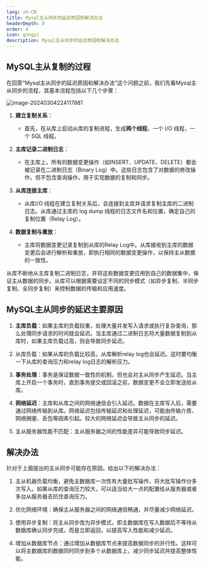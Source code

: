 ```yaml
---
lang: zh-CN
title: Mysql主从同步的延迟原因和解决办法
headerDepth: 0
order: 4
icon: gongyi
description: Mysql主从同步的延迟原因和解决办法
---
```


## MySQL主从复制的过程



在回答“Mysql主从同步的延迟原因和解决办法”这个问题之前，我们先看Mysql主从同步的流程，其基本流程包括以下几个步骤：

![image-20240304224117881](https://static-1254191423.cos.ap-shanghai.myqcloud.com/img/2024/3/4/image-20240304224117881.jpeg)

1. **建立复制关系**：
   - 首先，在从库上启动从库的复制进程，生成**两个线程**，一个 I/O 线程，一个 SQL 线程。
   
2. **主库记录二进制日志**：
   - 在主库上，所有的数据变更操作（如INSERT、UPDATE、DELETE）都会被记录在二进制日志（Binary Log）中。这些日志包含了对数据的修改操作，但不包含查询操作，用于实现数据的复制和同步。

3. **从库连接主库**：
   - 从库I/O 线程在建立复制关系后，会连接到主库并请求复制主库的二进制日志。从库通过主库的 log dump 线程的日志文件名和位置，确定自己的复制位置（Relay Log）。

4. **数据复制与重放**：
   - 主库将数据变更记录复制到从库的Relay Log中。从库接收到主库的数据变更后会进行解析和重放，即执行相同的数据变更操作，以保持主从数据的一致性。


从库不断地从主库复制二进制日志，并将这些数据变更应用到自己的数据集中，保证主从数据的同步。从库可以根据需要设定不同的同步模式（如异步复制、半同步复制、全同步复制）来控制数据的传输和应用速度。   

## MySQL主从同步的延迟主要原因

1. **主库负载**：如果主库的负载较重，处理大量并发写入请求或执行复杂查询，那么处理同步请求的时间就会延迟。当主库通过二进制日志将大量数据复制到从库时，如果主库负载过高，则会导致同步延迟。
2. 从库负载：如果从库的负载比较高，从库解析relay log也会延迟。这时要均衡一下从库的查询压力和relay log日志的解析压力。
3. **事务处理**：事务是保证数据一致性的机制，但也会对主从同步产生延迟。当主库上开启一个事务时，直到事务提交或回滚之前，数据变更不会立即发送给从库。

4. **网络延迟**：主库和从库之间的网络通信会引入延迟。数据在主库写入后，需要通过网络传输到从库。网络延迟包括传输延迟和处理延迟，可能由传输介质、网络拥塞、丢包等因素引起。较大的网络延迟会导致主从同步的延迟。
5. 主从服务器性能不匹配：主从服务器之间的性能差异可能导致同步延迟。

## 解决办法



针对于上面提出的主从同步可能存在原因，给出以下的解决办法：

1. 主从机器负载均衡，避免主数据库一次性有大量批写操作，将大批写操作分多次写入。如果从库的查询压力较大，可以适当给大一点的配置给从服务器或者多台从服务器去抗住查询压力。
2. 优化网络环境：确保主从服务器之间的网络通信畅通，并尽量减少网络延迟。

3. 使用异步复制：将主从同步改为异步模式，即主数据库在写入数据后不等待从数据库确认同步完成，而是立即返回，以提高写入性能和减少延迟。

4. 增加从数据库节点：通过增加从数据库节点来提高数据同步的并行性。这样可以将主数据库的数据同时同步到多个从数据库上，减少同步延迟并提高整体性能。

<!-- @include: @article-footer.snippet.md -->
